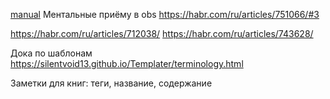 [manual](https://help.obsidian.md/Editing+and+formatting/Callouts)
Ментальные приёму в obs
https://habr.com/ru/articles/751066/#3


https://habr.com/ru/articles/712038/
https://habr.com/ru/articles/743628/

Дока по шаблонам
https://silentvoid13.github.io/Templater/terminology.html

Заметки для книг:
теги, название, содержание